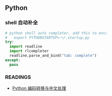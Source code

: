 ## Python

### shell 自动补全

```python
# python shell auto completer, add this to env:
#   export PYTHONSTARTUP=～/.startup.py
try:
  import readline
  import rlcompleter
  readline.parse_and_bind("tab: complete")
except:
  pass
```

### READINGS
* [Python 编码转换与中文处理](http://www.jianshu.com/p/53bb448fe85b)


